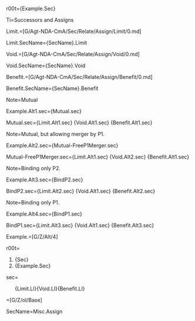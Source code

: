 r00t={Example.Sec}

Ti=Successors and Assigns

Limit.=[G/Agt-NDA-CmA/Sec/Relate/Assign/Limit/0.md]

Limit.SecName={SecName}.Limit

Void.=[G/Agt-NDA-CmA/Sec/Relate/Assign/Void/0.md]

Void.SecName={SecName}.Void

Benefit.=[G/Agt-NDA-CmA/Sec/Relate/Assign/Benefit/0.md]

Benefit.SecName={SecName}.Benefit

Note=Mutual

Example.Alt1.sec={Mutual.sec}

Mutual.sec={Limit.Alt1.sec} {Void.Alt1.sec} {Benefit.Alt1.sec}

Note=Mutual, but allowing merger by P1.

Example.Alt2.sec={Mutual-FreeP1Merger.sec}

Mutual-FreeP1Merger.sec={Limit.Alt1.sec} {Void.Alt2.sec} {Benefit.Alt1.sec}

Note=Binding only P2.

Example.Alt3.sec={BindP2.sec}

BindP2.sec={Limit.Alt2.sec} {Void.Alt1.sec} {Benefit.Alt2.sec}

Note=Binding only P1.

Example.Alt4.sec={BindP1.sec}

BindP1.sec={Limit.Alt3.sec} {Void.Alt1.sec} {Benefit.Alt3.sec}

Example.=[G/Z/Alt/4]

r00t=<ol><li>{Sec}<li>{Example.Sec}</ol>

sec=<ol>{Limit.LI}{Void.LI}{Benefit.LI}</ol>

=[G/Z/ol/Base]

SecName=Misc.Assign
